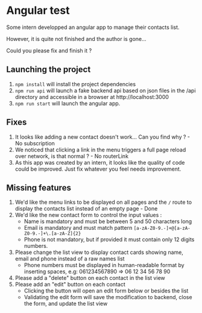 # Angular test

Some intern developped an angular app to manage their contacts list.

However, it is quite not finished and the author is gone...

Could you please fix and finish it ?

## Launching the project

1. `npm install` will install the project dependencies
2. `npm run api` will launch a fake backend api based on json files in the /api directory and accessible in a browser at http://localhost:3000
3. `npm run start` will launch the angular app.

## Fixes

1. It looks like adding a new contact doesn't work... Can you find why ? - No subscription
2. We noticed that clicking a link in the menu triggers a full page reload over network, is that normal ? - No routerLink
3. As this app was created by an intern, it looks like the quality of code could be improved. Just fix whatever you feel needs improvement.

## Missing features

1. We'd like the menu links to be displayed on all pages and the `/` route to display the contacts list instead of an empty page - Done
2. We'd like the new contact form to control the input values :
   - Name is mandatory and must be between 5 and 50 characters long
   - Email is mandatory and must match pattern `[a-zA-Z0-9.-]+@[a-zA-Z0-9.-]+\.[a-zA-Z]{2}`
   - Phone is not mandatory, but if provided it must contain only 12 digits numbers.
3. Please change the list view to display contact cards showing name, email and phone instead of a raw names list
   - Phone numbers must be displayed in human-readable format by inserting spaces, e.g: 061234567890 => 06 12 34 56 78 90
4. Please add a "delete" button on each contact in the list view
5. Please add an "edit" button on each contact
   - Clicking the button will open an edit form below or besides the list
   - Validating the edit form will save the modification to backend, close the form, and update the list view
